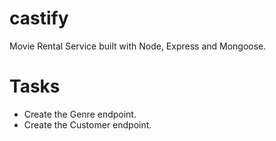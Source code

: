 # castify

Movie Rental Service built with Node, Express and Mongoose.

# Tasks

-   Create the Genre endpoint.
-   Create the Customer endpoint.
